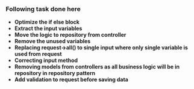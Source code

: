 
### Following task done here

- **Optimize the if else block**
- **Extract the input variables**
- **Move the logic to repository from controller**
- **Remove the unused variables**
- **Replacing request->all() to single input where only single variable is used from request**
- **Correcting input method**
- **Removing models from controllers as all business logic will be in repository in repository pattern**
- **Add validation to request before saving data**